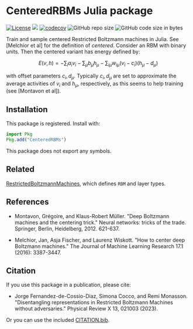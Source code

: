 # CenteredRBMs Julia package

[![License](https://img.shields.io/badge/license-MIT-green.svg)](https://github.com/cossio/CenteredRBMs.jl/blob/master/LICENSE.md)
![](https://github.com/cossio/CenteredRBMs.jl/workflows/CI/badge.svg)
[![codecov](https://codecov.io/gh/cossio/CenteredRBMs.jl/branch/master/graph/badge.svg?token=90I3AJIZIG)](https://codecov.io/gh/cossio/CenteredRBMs.jl)
![GitHub repo size](https://img.shields.io/github/repo-size/cossio/CenteredRBMs.jl)
![GitHub code size in bytes](https://img.shields.io/github/languages/code-size/cossio/CenteredRBMs.jl)

Train and sample centered Restricted Boltzmann machines in Julia. See [Melchior et al] for the definition of *centered*. Consider an RBM with binary units. Then the centered variant has energy defined by:

$$
E(v,h) = -\sum_i a_i v_i - \sum_\mu b_\mu h_\mu - \sum_{i\mu} w_{i\mu} (v_i - c_i) (h_\mu - d_\mu)
$$

with offset parameters $c_i,d_\mu$. Typically $c_i,d_\mu$ are set to approximate the average activities of $v_i$ and $h_\mu$, respectively, as this seems to help training (see [Montavon et al]).

## Installation

This package is registered. Install with:

```julia
import Pkg
Pkg.add("CenteredRBMs")
```

This package does not export any symbols.

## Related

[RestrictedBoltzmannMachines](https://github.com/cossio/RestrictedBoltzmannMachines.jl), which defines `RBM` and layer types.

## References

* Montavon, Grégoire, and Klaus-Robert Müller. "Deep Boltzmann machines and the centering trick." Neural networks: tricks of the trade. Springer, Berlin, Heidelberg, 2012. 621-637.

* Melchior, Jan, Asja Fischer, and Laurenz Wiskott. "How to center deep Boltzmann machines." The Journal of Machine Learning Research 17.1 (2016): 3387-3447.

## Citation

If you use this package in a publication, please cite:

* Jorge Fernandez-de-Cossio-Diaz, Simona Cocco, and Remi Monasson. "Disentangling representations in Restricted Boltzmann Machines without adversaries." Physical Review X 13, 021003 (2023).

Or you can use the included [CITATION.bib](https://github.com/cossio/RestrictedBoltzmannMachines.jl/blob/master/CITATION.bib).